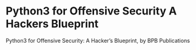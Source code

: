 # Python3 for Offensive Security A Hackers Blueprint
 Python3 for Offensive Security: A Hackerʼs Blueprint, by BPB Publications
